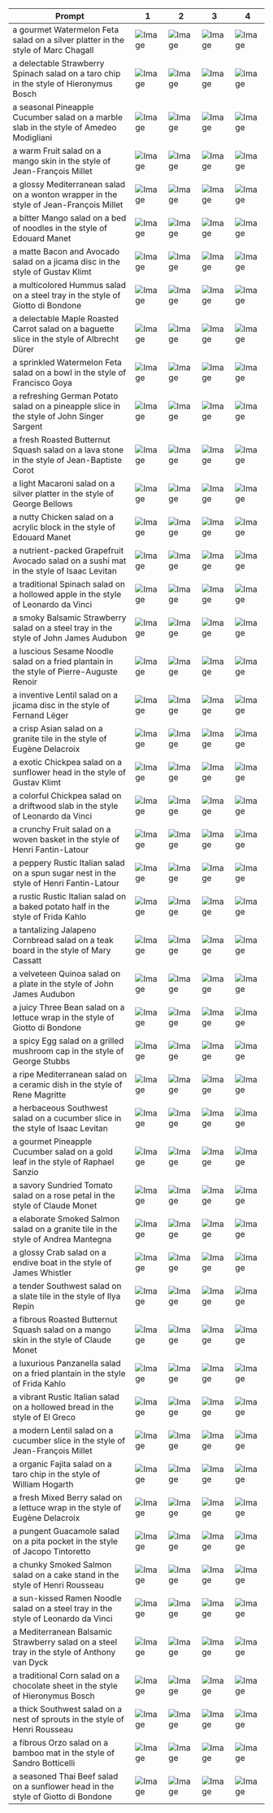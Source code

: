 | Prompt | 1 | 2 | 3 | 4 |
|-|-|-|-|-|
| a gourmet Watermelon Feta salad on a silver platter in the style of Marc Chagall | ![Image](https://salad-benchmark-public-assets.s3.us-east-2.amazonaws.com/sdxl/b3ece808-73fa-49b3-990a-dd7cbe0a1f5e-0.jpg) | ![Image](https://salad-benchmark-public-assets.s3.us-east-2.amazonaws.com/sdxl/b3ece808-73fa-49b3-990a-dd7cbe0a1f5e-1.jpg) | ![Image](https://salad-benchmark-public-assets.s3.us-east-2.amazonaws.com/sdxl/b3ece808-73fa-49b3-990a-dd7cbe0a1f5e-2.jpg) | ![Image](https://salad-benchmark-public-assets.s3.us-east-2.amazonaws.com/sdxl/b3ece808-73fa-49b3-990a-dd7cbe0a1f5e-3.jpg) |
| a delectable Strawberry Spinach salad on a taro chip in the style of Hieronymus Bosch | ![Image](https://salad-benchmark-public-assets.s3.us-east-2.amazonaws.com/sdxl/06727ac2-a035-47a2-8d45-d02322e8aba0-0.jpg) | ![Image](https://salad-benchmark-public-assets.s3.us-east-2.amazonaws.com/sdxl/06727ac2-a035-47a2-8d45-d02322e8aba0-1.jpg) | ![Image](https://salad-benchmark-public-assets.s3.us-east-2.amazonaws.com/sdxl/06727ac2-a035-47a2-8d45-d02322e8aba0-2.jpg) | ![Image](https://salad-benchmark-public-assets.s3.us-east-2.amazonaws.com/sdxl/06727ac2-a035-47a2-8d45-d02322e8aba0-3.jpg) |
| a seasonal Pineapple Cucumber salad on a marble slab in the style of Amedeo Modigliani | ![Image](https://salad-benchmark-public-assets.s3.us-east-2.amazonaws.com/sdxl/e0e7d9fa-476f-455f-9def-e52f4be43efd-0.jpg) | ![Image](https://salad-benchmark-public-assets.s3.us-east-2.amazonaws.com/sdxl/e0e7d9fa-476f-455f-9def-e52f4be43efd-1.jpg) | ![Image](https://salad-benchmark-public-assets.s3.us-east-2.amazonaws.com/sdxl/e0e7d9fa-476f-455f-9def-e52f4be43efd-2.jpg) | ![Image](https://salad-benchmark-public-assets.s3.us-east-2.amazonaws.com/sdxl/e0e7d9fa-476f-455f-9def-e52f4be43efd-3.jpg) |
| a warm Fruit salad on a mango skin in the style of Jean-François Millet | ![Image](https://salad-benchmark-public-assets.s3.us-east-2.amazonaws.com/sdxl/0b6230b2-2245-4a4b-b758-f537a8722238-0.jpg) | ![Image](https://salad-benchmark-public-assets.s3.us-east-2.amazonaws.com/sdxl/0b6230b2-2245-4a4b-b758-f537a8722238-1.jpg) | ![Image](https://salad-benchmark-public-assets.s3.us-east-2.amazonaws.com/sdxl/0b6230b2-2245-4a4b-b758-f537a8722238-2.jpg) | ![Image](https://salad-benchmark-public-assets.s3.us-east-2.amazonaws.com/sdxl/0b6230b2-2245-4a4b-b758-f537a8722238-3.jpg) |
| a glossy Mediterranean salad on a wonton wrapper in the style of Jean-François Millet | ![Image](https://salad-benchmark-public-assets.s3.us-east-2.amazonaws.com/sdxl/e9230337-f5ee-472e-a4ed-cf8f9f0435b6-0.jpg) | ![Image](https://salad-benchmark-public-assets.s3.us-east-2.amazonaws.com/sdxl/e9230337-f5ee-472e-a4ed-cf8f9f0435b6-1.jpg) | ![Image](https://salad-benchmark-public-assets.s3.us-east-2.amazonaws.com/sdxl/e9230337-f5ee-472e-a4ed-cf8f9f0435b6-2.jpg) | ![Image](https://salad-benchmark-public-assets.s3.us-east-2.amazonaws.com/sdxl/e9230337-f5ee-472e-a4ed-cf8f9f0435b6-3.jpg) |
| a bitter Mango salad on a bed of noodles in the style of Edouard Manet | ![Image](https://salad-benchmark-public-assets.s3.us-east-2.amazonaws.com/sdxl/cd147e9c-d5ae-4b61-9c4e-c7d639df8809-0.jpg) | ![Image](https://salad-benchmark-public-assets.s3.us-east-2.amazonaws.com/sdxl/cd147e9c-d5ae-4b61-9c4e-c7d639df8809-1.jpg) | ![Image](https://salad-benchmark-public-assets.s3.us-east-2.amazonaws.com/sdxl/cd147e9c-d5ae-4b61-9c4e-c7d639df8809-2.jpg) | ![Image](https://salad-benchmark-public-assets.s3.us-east-2.amazonaws.com/sdxl/cd147e9c-d5ae-4b61-9c4e-c7d639df8809-3.jpg) |
| a matte Bacon and Avocado salad on a jicama disc in the style of Gustav Klimt | ![Image](https://salad-benchmark-public-assets.s3.us-east-2.amazonaws.com/sdxl/85115d2d-d94e-4490-9fa1-55b107c8f14f-0.jpg) | ![Image](https://salad-benchmark-public-assets.s3.us-east-2.amazonaws.com/sdxl/85115d2d-d94e-4490-9fa1-55b107c8f14f-1.jpg) | ![Image](https://salad-benchmark-public-assets.s3.us-east-2.amazonaws.com/sdxl/85115d2d-d94e-4490-9fa1-55b107c8f14f-2.jpg) | ![Image](https://salad-benchmark-public-assets.s3.us-east-2.amazonaws.com/sdxl/85115d2d-d94e-4490-9fa1-55b107c8f14f-3.jpg) |
| a multicolored Hummus salad on a steel tray in the style of Giotto di Bondone | ![Image](https://salad-benchmark-public-assets.s3.us-east-2.amazonaws.com/sdxl/34606c3b-0a66-4384-8944-195b2572a956-0.jpg) | ![Image](https://salad-benchmark-public-assets.s3.us-east-2.amazonaws.com/sdxl/34606c3b-0a66-4384-8944-195b2572a956-1.jpg) | ![Image](https://salad-benchmark-public-assets.s3.us-east-2.amazonaws.com/sdxl/34606c3b-0a66-4384-8944-195b2572a956-2.jpg) | ![Image](https://salad-benchmark-public-assets.s3.us-east-2.amazonaws.com/sdxl/34606c3b-0a66-4384-8944-195b2572a956-3.jpg) |
| a delectable Maple Roasted Carrot salad on a baguette slice in the style of Albrecht Dürer | ![Image](https://salad-benchmark-public-assets.s3.us-east-2.amazonaws.com/sdxl/a5a28bcd-8b07-4316-9560-7f7542bb36eb-0.jpg) | ![Image](https://salad-benchmark-public-assets.s3.us-east-2.amazonaws.com/sdxl/a5a28bcd-8b07-4316-9560-7f7542bb36eb-1.jpg) | ![Image](https://salad-benchmark-public-assets.s3.us-east-2.amazonaws.com/sdxl/a5a28bcd-8b07-4316-9560-7f7542bb36eb-2.jpg) | ![Image](https://salad-benchmark-public-assets.s3.us-east-2.amazonaws.com/sdxl/a5a28bcd-8b07-4316-9560-7f7542bb36eb-3.jpg) |
| a sprinkled Watermelon Feta salad on a bowl in the style of Francisco Goya | ![Image](https://salad-benchmark-public-assets.s3.us-east-2.amazonaws.com/sdxl/aa0ee825-deb9-4485-bc6d-31dd79a97b0a-0.jpg) | ![Image](https://salad-benchmark-public-assets.s3.us-east-2.amazonaws.com/sdxl/aa0ee825-deb9-4485-bc6d-31dd79a97b0a-1.jpg) | ![Image](https://salad-benchmark-public-assets.s3.us-east-2.amazonaws.com/sdxl/aa0ee825-deb9-4485-bc6d-31dd79a97b0a-2.jpg) | ![Image](https://salad-benchmark-public-assets.s3.us-east-2.amazonaws.com/sdxl/aa0ee825-deb9-4485-bc6d-31dd79a97b0a-3.jpg) |
| a refreshing German Potato salad on a pineapple slice in the style of John Singer Sargent | ![Image](https://salad-benchmark-public-assets.s3.us-east-2.amazonaws.com/sdxl/6c35a185-45ce-4040-a58c-226fa34a7322-0.jpg) | ![Image](https://salad-benchmark-public-assets.s3.us-east-2.amazonaws.com/sdxl/6c35a185-45ce-4040-a58c-226fa34a7322-1.jpg) | ![Image](https://salad-benchmark-public-assets.s3.us-east-2.amazonaws.com/sdxl/6c35a185-45ce-4040-a58c-226fa34a7322-2.jpg) | ![Image](https://salad-benchmark-public-assets.s3.us-east-2.amazonaws.com/sdxl/6c35a185-45ce-4040-a58c-226fa34a7322-3.jpg) |
| a fresh Roasted Butternut Squash salad on a lava stone in the style of Jean-Baptiste Corot | ![Image](https://salad-benchmark-public-assets.s3.us-east-2.amazonaws.com/sdxl/39f68302-b2cb-480e-aa11-939bdaa1bb47-0.jpg) | ![Image](https://salad-benchmark-public-assets.s3.us-east-2.amazonaws.com/sdxl/39f68302-b2cb-480e-aa11-939bdaa1bb47-1.jpg) | ![Image](https://salad-benchmark-public-assets.s3.us-east-2.amazonaws.com/sdxl/39f68302-b2cb-480e-aa11-939bdaa1bb47-2.jpg) | ![Image](https://salad-benchmark-public-assets.s3.us-east-2.amazonaws.com/sdxl/39f68302-b2cb-480e-aa11-939bdaa1bb47-3.jpg) |
| a light Macaroni salad on a silver platter in the style of George Bellows | ![Image](https://salad-benchmark-public-assets.s3.us-east-2.amazonaws.com/sdxl/db10fb51-a7a4-4243-a16a-0732dacf097f-0.jpg) | ![Image](https://salad-benchmark-public-assets.s3.us-east-2.amazonaws.com/sdxl/db10fb51-a7a4-4243-a16a-0732dacf097f-1.jpg) | ![Image](https://salad-benchmark-public-assets.s3.us-east-2.amazonaws.com/sdxl/db10fb51-a7a4-4243-a16a-0732dacf097f-2.jpg) | ![Image](https://salad-benchmark-public-assets.s3.us-east-2.amazonaws.com/sdxl/db10fb51-a7a4-4243-a16a-0732dacf097f-3.jpg) |
| a nutty Chicken salad on a acrylic block in the style of Edouard Manet | ![Image](https://salad-benchmark-public-assets.s3.us-east-2.amazonaws.com/sdxl/39cf7c1e-4abf-4458-a67c-97f5b474e167-0.jpg) | ![Image](https://salad-benchmark-public-assets.s3.us-east-2.amazonaws.com/sdxl/39cf7c1e-4abf-4458-a67c-97f5b474e167-1.jpg) | ![Image](https://salad-benchmark-public-assets.s3.us-east-2.amazonaws.com/sdxl/39cf7c1e-4abf-4458-a67c-97f5b474e167-2.jpg) | ![Image](https://salad-benchmark-public-assets.s3.us-east-2.amazonaws.com/sdxl/39cf7c1e-4abf-4458-a67c-97f5b474e167-3.jpg) |
| a nutrient-packed Grapefruit Avocado salad on a sushi mat in the style of Isaac Levitan | ![Image](https://salad-benchmark-public-assets.s3.us-east-2.amazonaws.com/sdxl/e55655b6-cc18-48d7-95dd-acaaf29addfb-0.jpg) | ![Image](https://salad-benchmark-public-assets.s3.us-east-2.amazonaws.com/sdxl/e55655b6-cc18-48d7-95dd-acaaf29addfb-1.jpg) | ![Image](https://salad-benchmark-public-assets.s3.us-east-2.amazonaws.com/sdxl/e55655b6-cc18-48d7-95dd-acaaf29addfb-2.jpg) | ![Image](https://salad-benchmark-public-assets.s3.us-east-2.amazonaws.com/sdxl/e55655b6-cc18-48d7-95dd-acaaf29addfb-3.jpg) |
| a traditional Spinach salad on a hollowed apple in the style of Leonardo da Vinci | ![Image](https://salad-benchmark-public-assets.s3.us-east-2.amazonaws.com/sdxl/f2a5a938-244d-4dfc-9213-68a57adf1018-0.jpg) | ![Image](https://salad-benchmark-public-assets.s3.us-east-2.amazonaws.com/sdxl/f2a5a938-244d-4dfc-9213-68a57adf1018-1.jpg) | ![Image](https://salad-benchmark-public-assets.s3.us-east-2.amazonaws.com/sdxl/f2a5a938-244d-4dfc-9213-68a57adf1018-2.jpg) | ![Image](https://salad-benchmark-public-assets.s3.us-east-2.amazonaws.com/sdxl/f2a5a938-244d-4dfc-9213-68a57adf1018-3.jpg) |
| a smoky Balsamic Strawberry salad on a steel tray in the style of John James Audubon | ![Image](https://salad-benchmark-public-assets.s3.us-east-2.amazonaws.com/sdxl/8e85d091-ae3b-441f-b646-7de3be37e0bf-0.jpg) | ![Image](https://salad-benchmark-public-assets.s3.us-east-2.amazonaws.com/sdxl/8e85d091-ae3b-441f-b646-7de3be37e0bf-1.jpg) | ![Image](https://salad-benchmark-public-assets.s3.us-east-2.amazonaws.com/sdxl/8e85d091-ae3b-441f-b646-7de3be37e0bf-2.jpg) | ![Image](https://salad-benchmark-public-assets.s3.us-east-2.amazonaws.com/sdxl/8e85d091-ae3b-441f-b646-7de3be37e0bf-3.jpg) |
| a luscious Sesame Noodle salad on a fried plantain in the style of Pierre-Auguste Renoir | ![Image](https://salad-benchmark-public-assets.s3.us-east-2.amazonaws.com/sdxl/bbd842ca-5832-48be-94af-c96240c442f3-0.jpg) | ![Image](https://salad-benchmark-public-assets.s3.us-east-2.amazonaws.com/sdxl/bbd842ca-5832-48be-94af-c96240c442f3-1.jpg) | ![Image](https://salad-benchmark-public-assets.s3.us-east-2.amazonaws.com/sdxl/bbd842ca-5832-48be-94af-c96240c442f3-2.jpg) | ![Image](https://salad-benchmark-public-assets.s3.us-east-2.amazonaws.com/sdxl/bbd842ca-5832-48be-94af-c96240c442f3-3.jpg) |
| a inventive Lentil salad on a jicama disc in the style of Fernand Léger | ![Image](https://salad-benchmark-public-assets.s3.us-east-2.amazonaws.com/sdxl/5b2a3cfa-9cfd-4bed-a8a9-755af50986ac-0.jpg) | ![Image](https://salad-benchmark-public-assets.s3.us-east-2.amazonaws.com/sdxl/5b2a3cfa-9cfd-4bed-a8a9-755af50986ac-1.jpg) | ![Image](https://salad-benchmark-public-assets.s3.us-east-2.amazonaws.com/sdxl/5b2a3cfa-9cfd-4bed-a8a9-755af50986ac-2.jpg) | ![Image](https://salad-benchmark-public-assets.s3.us-east-2.amazonaws.com/sdxl/5b2a3cfa-9cfd-4bed-a8a9-755af50986ac-3.jpg) |
| a crisp Asian salad on a granite tile in the style of Eugène Delacroix | ![Image](https://salad-benchmark-public-assets.s3.us-east-2.amazonaws.com/sdxl/90a7591b-d040-437c-bc23-024384c8bb34-0.jpg) | ![Image](https://salad-benchmark-public-assets.s3.us-east-2.amazonaws.com/sdxl/90a7591b-d040-437c-bc23-024384c8bb34-1.jpg) | ![Image](https://salad-benchmark-public-assets.s3.us-east-2.amazonaws.com/sdxl/90a7591b-d040-437c-bc23-024384c8bb34-2.jpg) | ![Image](https://salad-benchmark-public-assets.s3.us-east-2.amazonaws.com/sdxl/90a7591b-d040-437c-bc23-024384c8bb34-3.jpg) |
| a exotic Chickpea salad on a sunflower head in the style of Gustav Klimt | ![Image](https://salad-benchmark-public-assets.s3.us-east-2.amazonaws.com/sdxl/a00c5a81-3aa6-4405-9fc9-ec96387889ec-0.jpg) | ![Image](https://salad-benchmark-public-assets.s3.us-east-2.amazonaws.com/sdxl/a00c5a81-3aa6-4405-9fc9-ec96387889ec-1.jpg) | ![Image](https://salad-benchmark-public-assets.s3.us-east-2.amazonaws.com/sdxl/a00c5a81-3aa6-4405-9fc9-ec96387889ec-2.jpg) | ![Image](https://salad-benchmark-public-assets.s3.us-east-2.amazonaws.com/sdxl/a00c5a81-3aa6-4405-9fc9-ec96387889ec-3.jpg) |
| a colorful Chickpea salad on a driftwood slab in the style of Leonardo da Vinci | ![Image](https://salad-benchmark-public-assets.s3.us-east-2.amazonaws.com/sdxl/6da8cae1-3822-4e5d-ba90-bba7b2b1c463-0.jpg) | ![Image](https://salad-benchmark-public-assets.s3.us-east-2.amazonaws.com/sdxl/6da8cae1-3822-4e5d-ba90-bba7b2b1c463-1.jpg) | ![Image](https://salad-benchmark-public-assets.s3.us-east-2.amazonaws.com/sdxl/6da8cae1-3822-4e5d-ba90-bba7b2b1c463-2.jpg) | ![Image](https://salad-benchmark-public-assets.s3.us-east-2.amazonaws.com/sdxl/6da8cae1-3822-4e5d-ba90-bba7b2b1c463-3.jpg) |
| a crunchy Fruit salad on a woven basket in the style of Henri Fantin-Latour | ![Image](https://salad-benchmark-public-assets.s3.us-east-2.amazonaws.com/sdxl/8d1dadc6-6613-423d-b9b6-6fbcdddec503-0.jpg) | ![Image](https://salad-benchmark-public-assets.s3.us-east-2.amazonaws.com/sdxl/8d1dadc6-6613-423d-b9b6-6fbcdddec503-1.jpg) | ![Image](https://salad-benchmark-public-assets.s3.us-east-2.amazonaws.com/sdxl/8d1dadc6-6613-423d-b9b6-6fbcdddec503-2.jpg) | ![Image](https://salad-benchmark-public-assets.s3.us-east-2.amazonaws.com/sdxl/8d1dadc6-6613-423d-b9b6-6fbcdddec503-3.jpg) |
| a peppery Rustic Italian salad on a spun sugar nest in the style of Henri Fantin-Latour | ![Image](https://salad-benchmark-public-assets.s3.us-east-2.amazonaws.com/sdxl/f8e952bb-85b4-4ba0-8bff-c48ad4070198-0.jpg) | ![Image](https://salad-benchmark-public-assets.s3.us-east-2.amazonaws.com/sdxl/f8e952bb-85b4-4ba0-8bff-c48ad4070198-1.jpg) | ![Image](https://salad-benchmark-public-assets.s3.us-east-2.amazonaws.com/sdxl/f8e952bb-85b4-4ba0-8bff-c48ad4070198-2.jpg) | ![Image](https://salad-benchmark-public-assets.s3.us-east-2.amazonaws.com/sdxl/f8e952bb-85b4-4ba0-8bff-c48ad4070198-3.jpg) |
| a rustic Rustic Italian salad on a baked potato half in the style of Frida Kahlo | ![Image](https://salad-benchmark-public-assets.s3.us-east-2.amazonaws.com/sdxl/3cb7e862-562a-4862-bac6-bdab3fb2b728-0.jpg) | ![Image](https://salad-benchmark-public-assets.s3.us-east-2.amazonaws.com/sdxl/3cb7e862-562a-4862-bac6-bdab3fb2b728-1.jpg) | ![Image](https://salad-benchmark-public-assets.s3.us-east-2.amazonaws.com/sdxl/3cb7e862-562a-4862-bac6-bdab3fb2b728-2.jpg) | ![Image](https://salad-benchmark-public-assets.s3.us-east-2.amazonaws.com/sdxl/3cb7e862-562a-4862-bac6-bdab3fb2b728-3.jpg) |
| a tantalizing Jalapeno Cornbread salad on a teak board in the style of Mary Cassatt | ![Image](https://salad-benchmark-public-assets.s3.us-east-2.amazonaws.com/sdxl/a0830215-3b81-4ec1-9a1b-c0aec6c0040c-0.jpg) | ![Image](https://salad-benchmark-public-assets.s3.us-east-2.amazonaws.com/sdxl/a0830215-3b81-4ec1-9a1b-c0aec6c0040c-1.jpg) | ![Image](https://salad-benchmark-public-assets.s3.us-east-2.amazonaws.com/sdxl/a0830215-3b81-4ec1-9a1b-c0aec6c0040c-2.jpg) | ![Image](https://salad-benchmark-public-assets.s3.us-east-2.amazonaws.com/sdxl/a0830215-3b81-4ec1-9a1b-c0aec6c0040c-3.jpg) |
| a velveteen Quinoa salad on a plate in the style of John James Audubon | ![Image](https://salad-benchmark-public-assets.s3.us-east-2.amazonaws.com/sdxl/ac1f94d5-6e66-455c-a37f-0d99aa514d2f-0.jpg) | ![Image](https://salad-benchmark-public-assets.s3.us-east-2.amazonaws.com/sdxl/ac1f94d5-6e66-455c-a37f-0d99aa514d2f-1.jpg) | ![Image](https://salad-benchmark-public-assets.s3.us-east-2.amazonaws.com/sdxl/ac1f94d5-6e66-455c-a37f-0d99aa514d2f-2.jpg) | ![Image](https://salad-benchmark-public-assets.s3.us-east-2.amazonaws.com/sdxl/ac1f94d5-6e66-455c-a37f-0d99aa514d2f-3.jpg) |
| a juicy Three Bean salad on a lettuce wrap in the style of Giotto di Bondone | ![Image](https://salad-benchmark-public-assets.s3.us-east-2.amazonaws.com/sdxl/f44f7f00-986b-47cf-966f-1c948a7c861d-0.jpg) | ![Image](https://salad-benchmark-public-assets.s3.us-east-2.amazonaws.com/sdxl/f44f7f00-986b-47cf-966f-1c948a7c861d-1.jpg) | ![Image](https://salad-benchmark-public-assets.s3.us-east-2.amazonaws.com/sdxl/f44f7f00-986b-47cf-966f-1c948a7c861d-2.jpg) | ![Image](https://salad-benchmark-public-assets.s3.us-east-2.amazonaws.com/sdxl/f44f7f00-986b-47cf-966f-1c948a7c861d-3.jpg) |
| a spicy Egg salad on a grilled mushroom cap in the style of George Stubbs | ![Image](https://salad-benchmark-public-assets.s3.us-east-2.amazonaws.com/sdxl/19056eed-5de3-4be2-b300-de8b965201d3-0.jpg) | ![Image](https://salad-benchmark-public-assets.s3.us-east-2.amazonaws.com/sdxl/19056eed-5de3-4be2-b300-de8b965201d3-1.jpg) | ![Image](https://salad-benchmark-public-assets.s3.us-east-2.amazonaws.com/sdxl/19056eed-5de3-4be2-b300-de8b965201d3-2.jpg) | ![Image](https://salad-benchmark-public-assets.s3.us-east-2.amazonaws.com/sdxl/19056eed-5de3-4be2-b300-de8b965201d3-3.jpg) |
| a ripe Mediterranean salad on a ceramic dish in the style of Rene Magritte | ![Image](https://salad-benchmark-public-assets.s3.us-east-2.amazonaws.com/sdxl/643bb154-9380-4d71-b4a3-fc8a20c60d77-0.jpg) | ![Image](https://salad-benchmark-public-assets.s3.us-east-2.amazonaws.com/sdxl/643bb154-9380-4d71-b4a3-fc8a20c60d77-1.jpg) | ![Image](https://salad-benchmark-public-assets.s3.us-east-2.amazonaws.com/sdxl/643bb154-9380-4d71-b4a3-fc8a20c60d77-2.jpg) | ![Image](https://salad-benchmark-public-assets.s3.us-east-2.amazonaws.com/sdxl/643bb154-9380-4d71-b4a3-fc8a20c60d77-3.jpg) |
| a herbaceous Southwest salad on a cucumber slice in the style of Isaac Levitan | ![Image](https://salad-benchmark-public-assets.s3.us-east-2.amazonaws.com/sdxl/d0cefd51-7bf6-498d-9a60-f0cfffc7aa8a-0.jpg) | ![Image](https://salad-benchmark-public-assets.s3.us-east-2.amazonaws.com/sdxl/d0cefd51-7bf6-498d-9a60-f0cfffc7aa8a-1.jpg) | ![Image](https://salad-benchmark-public-assets.s3.us-east-2.amazonaws.com/sdxl/d0cefd51-7bf6-498d-9a60-f0cfffc7aa8a-2.jpg) | ![Image](https://salad-benchmark-public-assets.s3.us-east-2.amazonaws.com/sdxl/d0cefd51-7bf6-498d-9a60-f0cfffc7aa8a-3.jpg) |
| a gourmet Pineapple Cucumber salad on a gold leaf in the style of Raphael Sanzio | ![Image](https://salad-benchmark-public-assets.s3.us-east-2.amazonaws.com/sdxl/d1dd6cd3-b8e8-4674-9a95-4759419774a6-0.jpg) | ![Image](https://salad-benchmark-public-assets.s3.us-east-2.amazonaws.com/sdxl/d1dd6cd3-b8e8-4674-9a95-4759419774a6-1.jpg) | ![Image](https://salad-benchmark-public-assets.s3.us-east-2.amazonaws.com/sdxl/d1dd6cd3-b8e8-4674-9a95-4759419774a6-2.jpg) | ![Image](https://salad-benchmark-public-assets.s3.us-east-2.amazonaws.com/sdxl/d1dd6cd3-b8e8-4674-9a95-4759419774a6-3.jpg) |
| a savory Sundried Tomato salad on a rose petal in the style of Claude Monet | ![Image](https://salad-benchmark-public-assets.s3.us-east-2.amazonaws.com/sdxl/e2832553-ba99-4f9b-aaaa-b7b4c5c8530b-0.jpg) | ![Image](https://salad-benchmark-public-assets.s3.us-east-2.amazonaws.com/sdxl/e2832553-ba99-4f9b-aaaa-b7b4c5c8530b-1.jpg) | ![Image](https://salad-benchmark-public-assets.s3.us-east-2.amazonaws.com/sdxl/e2832553-ba99-4f9b-aaaa-b7b4c5c8530b-2.jpg) | ![Image](https://salad-benchmark-public-assets.s3.us-east-2.amazonaws.com/sdxl/e2832553-ba99-4f9b-aaaa-b7b4c5c8530b-3.jpg) |
| a elaborate Smoked Salmon salad on a granite tile in the style of Andrea Mantegna | ![Image](https://salad-benchmark-public-assets.s3.us-east-2.amazonaws.com/sdxl/75c29dba-22ab-48e8-b2b8-cdbf8171a99f-0.jpg) | ![Image](https://salad-benchmark-public-assets.s3.us-east-2.amazonaws.com/sdxl/75c29dba-22ab-48e8-b2b8-cdbf8171a99f-1.jpg) | ![Image](https://salad-benchmark-public-assets.s3.us-east-2.amazonaws.com/sdxl/75c29dba-22ab-48e8-b2b8-cdbf8171a99f-2.jpg) | ![Image](https://salad-benchmark-public-assets.s3.us-east-2.amazonaws.com/sdxl/75c29dba-22ab-48e8-b2b8-cdbf8171a99f-3.jpg) |
| a glossy Crab salad on a endive boat in the style of James Whistler | ![Image](https://salad-benchmark-public-assets.s3.us-east-2.amazonaws.com/sdxl/a811274e-8386-4384-860d-cc137fe705be-0.jpg) | ![Image](https://salad-benchmark-public-assets.s3.us-east-2.amazonaws.com/sdxl/a811274e-8386-4384-860d-cc137fe705be-1.jpg) | ![Image](https://salad-benchmark-public-assets.s3.us-east-2.amazonaws.com/sdxl/a811274e-8386-4384-860d-cc137fe705be-2.jpg) | ![Image](https://salad-benchmark-public-assets.s3.us-east-2.amazonaws.com/sdxl/a811274e-8386-4384-860d-cc137fe705be-3.jpg) |
| a tender Southwest salad on a slate tile in the style of Ilya Repin | ![Image](https://salad-benchmark-public-assets.s3.us-east-2.amazonaws.com/sdxl/28da27d2-2e80-43f8-9e3d-a87a8cd9fd00-0.jpg) | ![Image](https://salad-benchmark-public-assets.s3.us-east-2.amazonaws.com/sdxl/28da27d2-2e80-43f8-9e3d-a87a8cd9fd00-1.jpg) | ![Image](https://salad-benchmark-public-assets.s3.us-east-2.amazonaws.com/sdxl/28da27d2-2e80-43f8-9e3d-a87a8cd9fd00-2.jpg) | ![Image](https://salad-benchmark-public-assets.s3.us-east-2.amazonaws.com/sdxl/28da27d2-2e80-43f8-9e3d-a87a8cd9fd00-3.jpg) |
| a fibrous Roasted Butternut Squash salad on a mango skin in the style of Claude Monet | ![Image](https://salad-benchmark-public-assets.s3.us-east-2.amazonaws.com/sdxl/40c39d09-f97c-4b1c-8e6b-f8862cb25176-0.jpg) | ![Image](https://salad-benchmark-public-assets.s3.us-east-2.amazonaws.com/sdxl/40c39d09-f97c-4b1c-8e6b-f8862cb25176-1.jpg) | ![Image](https://salad-benchmark-public-assets.s3.us-east-2.amazonaws.com/sdxl/40c39d09-f97c-4b1c-8e6b-f8862cb25176-2.jpg) | ![Image](https://salad-benchmark-public-assets.s3.us-east-2.amazonaws.com/sdxl/40c39d09-f97c-4b1c-8e6b-f8862cb25176-3.jpg) |
| a luxurious Panzanella salad on a fried plantain in the style of Frida Kahlo | ![Image](https://salad-benchmark-public-assets.s3.us-east-2.amazonaws.com/sdxl/1174e427-1e04-4dd8-a80a-21a943e4b6f2-0.jpg) | ![Image](https://salad-benchmark-public-assets.s3.us-east-2.amazonaws.com/sdxl/1174e427-1e04-4dd8-a80a-21a943e4b6f2-1.jpg) | ![Image](https://salad-benchmark-public-assets.s3.us-east-2.amazonaws.com/sdxl/1174e427-1e04-4dd8-a80a-21a943e4b6f2-2.jpg) | ![Image](https://salad-benchmark-public-assets.s3.us-east-2.amazonaws.com/sdxl/1174e427-1e04-4dd8-a80a-21a943e4b6f2-3.jpg) |
| a vibrant Rustic Italian salad on a hollowed bread in the style of El Greco | ![Image](https://salad-benchmark-public-assets.s3.us-east-2.amazonaws.com/sdxl/c975c093-4e4f-41c8-852f-489d19213022-0.jpg) | ![Image](https://salad-benchmark-public-assets.s3.us-east-2.amazonaws.com/sdxl/c975c093-4e4f-41c8-852f-489d19213022-1.jpg) | ![Image](https://salad-benchmark-public-assets.s3.us-east-2.amazonaws.com/sdxl/c975c093-4e4f-41c8-852f-489d19213022-2.jpg) | ![Image](https://salad-benchmark-public-assets.s3.us-east-2.amazonaws.com/sdxl/c975c093-4e4f-41c8-852f-489d19213022-3.jpg) |
| a modern Lentil salad on a cucumber slice in the style of Jean-François Millet | ![Image](https://salad-benchmark-public-assets.s3.us-east-2.amazonaws.com/sdxl/1fd2a144-854c-4604-b384-e435a4340ddd-0.jpg) | ![Image](https://salad-benchmark-public-assets.s3.us-east-2.amazonaws.com/sdxl/1fd2a144-854c-4604-b384-e435a4340ddd-1.jpg) | ![Image](https://salad-benchmark-public-assets.s3.us-east-2.amazonaws.com/sdxl/1fd2a144-854c-4604-b384-e435a4340ddd-2.jpg) | ![Image](https://salad-benchmark-public-assets.s3.us-east-2.amazonaws.com/sdxl/1fd2a144-854c-4604-b384-e435a4340ddd-3.jpg) |
| a organic Fajita salad on a taro chip in the style of William Hogarth | ![Image](https://salad-benchmark-public-assets.s3.us-east-2.amazonaws.com/sdxl/1fbf06d9-2341-407c-bf0e-d7d1dad5815f-0.jpg) | ![Image](https://salad-benchmark-public-assets.s3.us-east-2.amazonaws.com/sdxl/1fbf06d9-2341-407c-bf0e-d7d1dad5815f-1.jpg) | ![Image](https://salad-benchmark-public-assets.s3.us-east-2.amazonaws.com/sdxl/1fbf06d9-2341-407c-bf0e-d7d1dad5815f-2.jpg) | ![Image](https://salad-benchmark-public-assets.s3.us-east-2.amazonaws.com/sdxl/1fbf06d9-2341-407c-bf0e-d7d1dad5815f-3.jpg) |
| a fresh Mixed Berry salad on a lettuce wrap in the style of Eugène Delacroix | ![Image](https://salad-benchmark-public-assets.s3.us-east-2.amazonaws.com/sdxl/cf3085fb-f17e-4fda-8e57-46a491690101-0.jpg) | ![Image](https://salad-benchmark-public-assets.s3.us-east-2.amazonaws.com/sdxl/cf3085fb-f17e-4fda-8e57-46a491690101-1.jpg) | ![Image](https://salad-benchmark-public-assets.s3.us-east-2.amazonaws.com/sdxl/cf3085fb-f17e-4fda-8e57-46a491690101-2.jpg) | ![Image](https://salad-benchmark-public-assets.s3.us-east-2.amazonaws.com/sdxl/cf3085fb-f17e-4fda-8e57-46a491690101-3.jpg) |
| a pungent Guacamole salad on a pita pocket in the style of Jacopo Tintoretto | ![Image](https://salad-benchmark-public-assets.s3.us-east-2.amazonaws.com/sdxl/a06bdc9a-3e5b-4ffd-9fb9-6bb7788952e6-0.jpg) | ![Image](https://salad-benchmark-public-assets.s3.us-east-2.amazonaws.com/sdxl/a06bdc9a-3e5b-4ffd-9fb9-6bb7788952e6-1.jpg) | ![Image](https://salad-benchmark-public-assets.s3.us-east-2.amazonaws.com/sdxl/a06bdc9a-3e5b-4ffd-9fb9-6bb7788952e6-2.jpg) | ![Image](https://salad-benchmark-public-assets.s3.us-east-2.amazonaws.com/sdxl/a06bdc9a-3e5b-4ffd-9fb9-6bb7788952e6-3.jpg) |
| a chunky Smoked Salmon salad on a cake stand in the style of Henri Rousseau | ![Image](https://salad-benchmark-public-assets.s3.us-east-2.amazonaws.com/sdxl/316aca08-c398-4063-aacf-ce5269393a50-0.jpg) | ![Image](https://salad-benchmark-public-assets.s3.us-east-2.amazonaws.com/sdxl/316aca08-c398-4063-aacf-ce5269393a50-1.jpg) | ![Image](https://salad-benchmark-public-assets.s3.us-east-2.amazonaws.com/sdxl/316aca08-c398-4063-aacf-ce5269393a50-2.jpg) | ![Image](https://salad-benchmark-public-assets.s3.us-east-2.amazonaws.com/sdxl/316aca08-c398-4063-aacf-ce5269393a50-3.jpg) |
| a sun-kissed Ramen Noodle salad on a steel tray in the style of Leonardo da Vinci | ![Image](https://salad-benchmark-public-assets.s3.us-east-2.amazonaws.com/sdxl/e6eadad0-facc-4d51-969b-5133ede8e2a3-0.jpg) | ![Image](https://salad-benchmark-public-assets.s3.us-east-2.amazonaws.com/sdxl/e6eadad0-facc-4d51-969b-5133ede8e2a3-1.jpg) | ![Image](https://salad-benchmark-public-assets.s3.us-east-2.amazonaws.com/sdxl/e6eadad0-facc-4d51-969b-5133ede8e2a3-2.jpg) | ![Image](https://salad-benchmark-public-assets.s3.us-east-2.amazonaws.com/sdxl/e6eadad0-facc-4d51-969b-5133ede8e2a3-3.jpg) |
| a Mediterranean Balsamic Strawberry salad on a steel tray in the style of Anthony van Dyck | ![Image](https://salad-benchmark-public-assets.s3.us-east-2.amazonaws.com/sdxl/31eae980-a4de-4142-9449-4dfd90c3562a-0.jpg) | ![Image](https://salad-benchmark-public-assets.s3.us-east-2.amazonaws.com/sdxl/31eae980-a4de-4142-9449-4dfd90c3562a-1.jpg) | ![Image](https://salad-benchmark-public-assets.s3.us-east-2.amazonaws.com/sdxl/31eae980-a4de-4142-9449-4dfd90c3562a-2.jpg) | ![Image](https://salad-benchmark-public-assets.s3.us-east-2.amazonaws.com/sdxl/31eae980-a4de-4142-9449-4dfd90c3562a-3.jpg) |
| a traditional Corn salad on a chocolate sheet in the style of Hieronymus Bosch | ![Image](https://salad-benchmark-public-assets.s3.us-east-2.amazonaws.com/sdxl/22a29415-12d3-4519-b757-69461451fe5c-0.jpg) | ![Image](https://salad-benchmark-public-assets.s3.us-east-2.amazonaws.com/sdxl/22a29415-12d3-4519-b757-69461451fe5c-1.jpg) | ![Image](https://salad-benchmark-public-assets.s3.us-east-2.amazonaws.com/sdxl/22a29415-12d3-4519-b757-69461451fe5c-2.jpg) | ![Image](https://salad-benchmark-public-assets.s3.us-east-2.amazonaws.com/sdxl/22a29415-12d3-4519-b757-69461451fe5c-3.jpg) |
| a thick Southwest salad on a nest of sprouts in the style of Henri Rousseau | ![Image](https://salad-benchmark-public-assets.s3.us-east-2.amazonaws.com/sdxl/57c5573b-d8a1-49eb-98e3-259ac3d63e25-0.jpg) | ![Image](https://salad-benchmark-public-assets.s3.us-east-2.amazonaws.com/sdxl/57c5573b-d8a1-49eb-98e3-259ac3d63e25-1.jpg) | ![Image](https://salad-benchmark-public-assets.s3.us-east-2.amazonaws.com/sdxl/57c5573b-d8a1-49eb-98e3-259ac3d63e25-2.jpg) | ![Image](https://salad-benchmark-public-assets.s3.us-east-2.amazonaws.com/sdxl/57c5573b-d8a1-49eb-98e3-259ac3d63e25-3.jpg) |
| a fibrous Orzo salad on a bamboo mat in the style of Sandro Botticelli | ![Image](https://salad-benchmark-public-assets.s3.us-east-2.amazonaws.com/sdxl/a30b4b83-4eeb-4737-b782-bf7e0f321c52-0.jpg) | ![Image](https://salad-benchmark-public-assets.s3.us-east-2.amazonaws.com/sdxl/a30b4b83-4eeb-4737-b782-bf7e0f321c52-1.jpg) | ![Image](https://salad-benchmark-public-assets.s3.us-east-2.amazonaws.com/sdxl/a30b4b83-4eeb-4737-b782-bf7e0f321c52-2.jpg) | ![Image](https://salad-benchmark-public-assets.s3.us-east-2.amazonaws.com/sdxl/a30b4b83-4eeb-4737-b782-bf7e0f321c52-3.jpg) |
| a seasoned Thai Beef salad on a sunflower head in the style of Giotto di Bondone | ![Image](https://salad-benchmark-public-assets.s3.us-east-2.amazonaws.com/sdxl/7afe871e-bbca-4e37-a0ec-0f196ae0bd4f-0.jpg) | ![Image](https://salad-benchmark-public-assets.s3.us-east-2.amazonaws.com/sdxl/7afe871e-bbca-4e37-a0ec-0f196ae0bd4f-1.jpg) | ![Image](https://salad-benchmark-public-assets.s3.us-east-2.amazonaws.com/sdxl/7afe871e-bbca-4e37-a0ec-0f196ae0bd4f-2.jpg) | ![Image](https://salad-benchmark-public-assets.s3.us-east-2.amazonaws.com/sdxl/7afe871e-bbca-4e37-a0ec-0f196ae0bd4f-3.jpg) |
